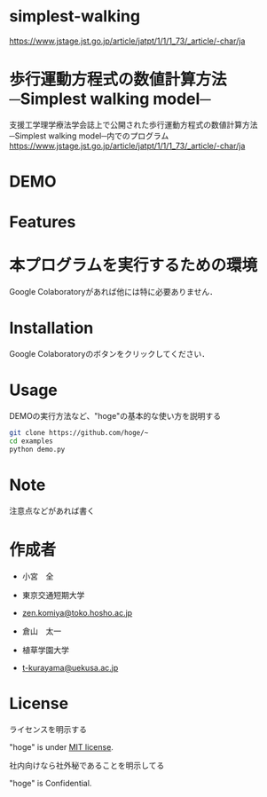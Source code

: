 # simplest-walking
https://www.jstage.jst.go.jp/article/jatpt/1/1/1_73/_article/-char/ja

# 歩行運動方程式の数値計算方法─Simplest walking model─

支援工学理学療法学会誌上で公開された歩行運動方程式の数値計算方法─Simplest walking model─内でのプログラム
<a target="_blank" href="https://www.jstage.jst.go.jp/article/jatpt/1/1/1_73/_article/-char/ja">https://www.jstage.jst.go.jp/article/jatpt/1/1/1_73/_article/-char/ja</a>

# DEMO


# Features


# 本プログラムを実行するための環境

Google Colaboratoryがあれば他には特に必要ありません．

# Installation

Google Colaboratoryのボタンをクリックしてください．

# Usage

DEMOの実行方法など、"hoge"の基本的な使い方を説明する

```bash
git clone https://github.com/hoge/~
cd examples
python demo.py
```

# Note

注意点などがあれば書く

# 作成者

* 小宮　全
* 東京交通短期大学
* zen.komiya@toko.hosho.ac.jp

* 倉山　太一
* 植草学園大学
* t-kurayama@uekusa.ac.jp


# License
ライセンスを明示する

"hoge" is under [MIT license](https://en.wikipedia.org/wiki/MIT_License).

社内向けなら社外秘であることを明示してる

"hoge" is Confidential.
